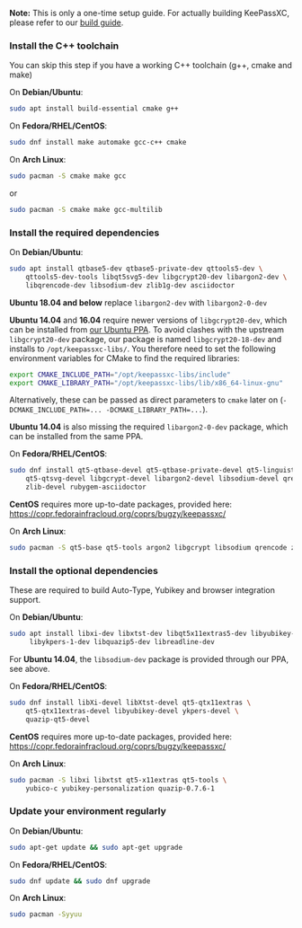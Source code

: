 **Note:** This is only a one-time setup guide. For actually building KeePassXC, please refer to our [build guide](Building-KeePassXC).

### Install the C++ toolchain
You can skip this step if you have a working C++ toolchain (g++, cmake and make)

On **Debian/Ubuntu**:

```bash
sudo apt install build-essential cmake g++
```

On **Fedora/RHEL/CentOS**:

```bash
sudo dnf install make automake gcc-c++ cmake 
```

On **Arch Linux**:

```bash
sudo pacman -S cmake make gcc
```
or
```bash
sudo pacman -S cmake make gcc-multilib
```

### Install the required dependencies

On **Debian/Ubuntu**:

```bash
sudo apt install qtbase5-dev qtbase5-private-dev qttools5-dev \
    qttools5-dev-tools libqt5svg5-dev libgcrypt20-dev libargon2-dev \
    libqrencode-dev libsodium-dev zlib1g-dev asciidoctor
```
**Ubuntu 18.04 and below** replace ```libargon2-dev``` with ```libargon2-0-dev```

**Ubuntu 14.04** and **16.04** require newer versions of `libgcrypt20-dev`, which can be installed from [our Ubuntu PPA](https://launchpad.net/~phoerious/+archive/ubuntu/keepassxc). To avoid clashes with the upstream `libgcrypt20-dev` package, our package is named `libgcrypt20-18-dev` and installs to `/opt/keepassxc-libs/`. You therefore need to set the following environment variables for CMake to find the required libraries:

```bash
export CMAKE_INCLUDE_PATH="/opt/keepassxc-libs/include"
export CMAKE_LIBRARY_PATH="/opt/keepassxc-libs/lib/x86_64-linux-gnu"
```

Alternatively, these can be passed as direct parameters to `cmake` later on (`-DCMAKE_INCLUDE_PATH=... -DCMAKE_LIBRARY_PATH=...`).

**Ubuntu 14.04** is also missing the required `libargon2-0-dev` package, which can be installed from the same PPA.

On **Fedora/RHEL/CentOS**:

```bash
sudo dnf install qt5-qtbase-devel qt5-qtbase-private-devel qt5-linguist qt5-qttools \
    qt5-qtsvg-devel libgcrypt-devel libargon2-devel libsodium-devel qrencode-devel \
    zlib-devel rubygem-asciidoctor
```

**CentOS** requires more up-to-date packages, provided here: https://copr.fedorainfracloud.org/coprs/bugzy/keepassxc/

On **Arch Linux**:
```bash
sudo pacman -S qt5-base qt5-tools argon2 libgcrypt libsodium qrencode zlib asciidoctor
```

### Install the optional dependencies

These are required to build Auto-Type, Yubikey and browser integration support.

On **Debian/Ubuntu**:

```bash
sudo apt install libxi-dev libxtst-dev libqt5x11extras5-dev libyubikey-dev \
     libykpers-1-dev libquazip5-dev libreadline-dev
```

For **Ubuntu 14.04**, the `libsodium-dev` package is provided through our PPA, see above.

On **Fedora/RHEL/CentOS**:

```bash
sudo dnf install libXi-devel libXtst-devel qt5-qtx11extras \
    qt5-qtx11extras-devel libyubikey-devel ykpers-devel \
    quazip-qt5-devel
```

**CentOS** requires more up-to-date packages, provided here: https://copr.fedorainfracloud.org/coprs/bugzy/keepassxc/

On **Arch Linux**:
```bash
sudo pacman -S libxi libxtst qt5-x11extras qt5-tools \
    yubico-c yubikey-personalization quazip-0.7.6-1
```

### Update your environment regularly

On **Debian/Ubuntu**:

```bash
sudo apt-get update && sudo apt-get upgrade
```

On **Fedora/RHEL/CentOS**:

```bash
sudo dnf update && sudo dnf upgrade
```

On **Arch Linux**:

```bash
sudo pacman -Syyuu
```